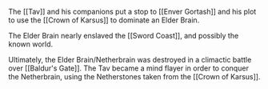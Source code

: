 The [[Tav]] and his companions put a stop to [[Enver Gortash]] and his plot to use the [[Crown of Karsus]] to dominate an Elder Brain.

The Elder Brain nearly enslaved the [[Sword Coast]], and possibly the known world.

Ultimately, the Elder Brain/Netherbrain was destroyed in a climactic battle over [[Baldur's Gate]]. The Tav became a mind flayer in order to conquer the Netherbrain, using the Netherstones taken from the [[Crown of Karsus]].